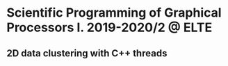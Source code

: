 # Scientific Programming of Graphical Processors I. 2019-2020/2 @ ELTE
## 2D data clustering with C++ threads
